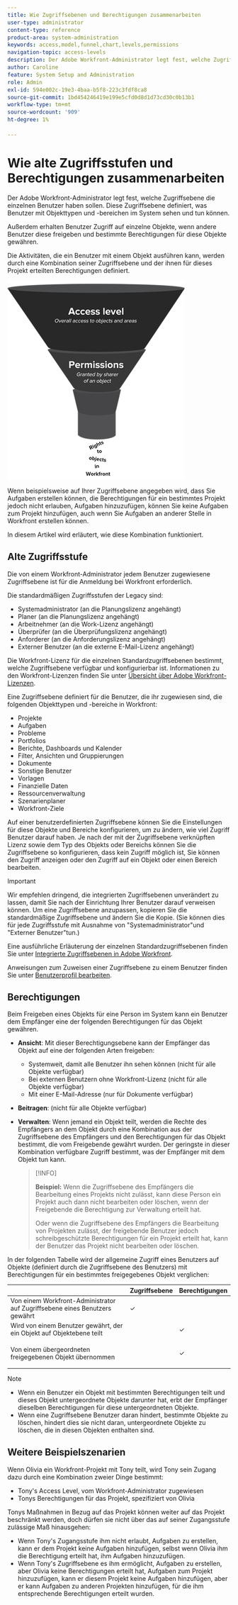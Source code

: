 ```yaml
---
title: Wie Zugriffsebenen und Berechtigungen zusammenarbeiten
user-type: administrator
content-type: reference
product-area: system-administration
keywords: access,model,funnel,chart,levels,permissions
navigation-topic: access-levels
description: Der Adobe Workfront-Administrator legt fest, welche Zugriffsebene die einzelnen Benutzer haben sollen. Diese Zugriffsebene definiert, was Benutzer mit Objekttypen und -bereichen im System sehen und tun können.
author: Caroline
feature: System Setup and Administration
role: Admin
exl-id: 594e002c-19e3-4baa-b5f8-223c3fdf8ca8
source-git-commit: 1bd454246419e199e5cfd0d8d1d73cd30c0b13b1
workflow-type: tm+mt
source-wordcount: '909'
ht-degree: 1%

---
```


# Wie alte Zugriffsstufen und Berechtigungen zusammenarbeiten

Der Adobe Workfront-Administrator legt fest, welche Zugriffsebene die einzelnen Benutzer haben sollen. Diese Zugriffsebene definiert, was Benutzer mit Objekttypen und -bereichen im System sehen und tun können.

Außerdem erhalten Benutzer Zugriff auf einzelne Objekte, wenn andere Benutzer diese freigeben und bestimmte Berechtigungen für diese Objekte gewähren.

Die Aktivitäten, die ein Benutzer mit einem Objekt ausführen kann, werden durch eine Kombination seiner Zugriffsebene und der ihnen für dieses Projekt erteilten Berechtigungen definiert.

![](assets/security-model-hierachy.png)

Wenn beispielsweise auf Ihrer Zugriffsebene angegeben wird, dass Sie Aufgaben erstellen können, die Berechtigungen für ein bestimmtes Projekt jedoch nicht erlauben, Aufgaben hinzuzufügen, können Sie keine Aufgaben zum Projekt hinzufügen, auch wenn Sie Aufgaben an anderer Stelle in Workfront erstellen können.

In diesem Artikel wird erläutert, wie diese Kombination funktioniert.

## Alte Zugriffsstufe

Die von einem Workfront-Administrator jedem Benutzer zugewiesene Zugriffsebene ist für die Anmeldung bei Workfront erforderlich.

Die standardmäßigen Zugriffsstufen der Legacy sind:

* Systemadministrator (an die Planungslizenz angehängt)
* Planer (an die Planungslizenz angehängt)
* Arbeitnehmer (an die Work-Lizenz angehängt)
* Überprüfer (an die Überprüfungslizenz angehängt)
* Anforderer (an die Anforderungslizenz angehängt)
* Externer Benutzer (an die externe E-Mail-Lizenz angehängt)

Die Workfront-Lizenz für die einzelnen Standardzugriffsebenen bestimmt, welche Zugriffsebene verfügbar und konfigurierbar ist. Informationen zu den Workfront-Lizenzen finden Sie unter [Übersicht über Adobe Workfront-Lizenzen](../../../administration-and-setup/add-users/access-levels-and-object-permissions/wf-licenses.md).

Eine Zugriffsebene definiert für die Benutzer, die ihr zugewiesen sind, die folgenden Objekttypen und -bereiche in Workfront:

* Projekte
* Aufgaben
* Probleme
* Portfolios
* Berichte, Dashboards und Kalender
* Filter, Ansichten und Gruppierungen
* Dokumente
* Sonstige Benutzer
* Vorlagen
* Finanzielle Daten
* Ressourcenverwaltung
* Szenarienplaner
* Workfront-Ziele

Auf einer benutzerdefinierten Zugriffsebene können Sie die Einstellungen für diese Objekte und Bereiche konfigurieren, um zu ändern, wie viel Zugriff Benutzer darauf haben. Je nach der mit der Zugriffsebene verknüpften Lizenz sowie dem Typ des Objekts oder Bereichs können Sie die Zugriffsebene so konfigurieren, dass kein Zugriff möglich ist, Sie können den Zugriff anzeigen oder den Zugriff auf ein Objekt oder einen Bereich bearbeiten.

>[!IMPORTANT]
>
>Wir empfehlen dringend, die integrierten Zugriffsebenen unverändert zu lassen, damit Sie nach der Einrichtung Ihrer Benutzer darauf verweisen können. Um eine Zugriffsebene anzupassen, kopieren Sie die standardmäßige Zugriffsebene und ändern Sie die Kopie. (Sie können dies für jede Zugriffsstufe mit Ausnahme von &quot;Systemadministrator&quot;und &quot;Externer Benutzer&quot;tun.)

Eine ausführliche Erläuterung der einzelnen Standardzugriffsebenen finden Sie unter [Integrierte Zugriffsebenen in Adobe Workfront](../../../administration-and-setup/add-users/access-levels-and-object-permissions/default-access-levels-in-workfront.md).

Anweisungen zum Zuweisen einer Zugriffsebene zu einem Benutzer finden Sie unter [Benutzerprofil bearbeiten](../../../administration-and-setup/add-users/create-and-manage-users/edit-a-users-profile.md).

## Berechtigungen

Beim Freigeben eines Objekts für eine Person im System kann ein Benutzer dem Empfänger eine der folgenden Berechtigungen für das Objekt gewähren.

* **Ansicht**: Mit dieser Berechtigungsebene kann der Empfänger das Objekt auf eine der folgenden Arten freigeben:

   * Systemweit, damit alle Benutzer ihn sehen können (nicht für alle Objekte verfügbar)
   * Bei externen Benutzern ohne Workfront-Lizenz (nicht für alle Objekte verfügbar)
   * Mit einer E-Mail-Adresse (nur für Dokumente verfügbar)

* **Beitragen**: (nicht für alle Objekte verfügbar)
* **Verwalten**: Wenn jemand ein Objekt teilt, werden die Rechte des Empfängers an dem Objekt durch eine Kombination aus der Zugriffsebene des Empfängers und den Berechtigungen für das Objekt bestimmt, die vom Freigebende gewährt wurden. Der geringste in dieser Kombination verfügbare Zugriff bestimmt, was der Empfänger mit dem Objekt tun kann.

   >[!INFO]
   >
   >**Beispiel:** Wenn die Zugriffsebene des Empfängers die Bearbeitung eines Projekts nicht zulässt, kann diese Person ein Projekt auch dann nicht bearbeiten oder löschen, wenn der Freigebende die Berechtigung zur Verwaltung erteilt hat.
   >
   >Oder wenn die Zugriffsebene des Empfängers die Bearbeitung von Projekten zulässt, der freigebende Benutzer jedoch schreibgeschützte Berechtigungen für ein Projekt erteilt hat, kann der Benutzer das Projekt nicht bearbeiten oder löschen.

In der folgenden Tabelle wird der allgemeine Zugriff eines Benutzers auf Objekte (definiert durch die Zugriffsebene des Benutzers) mit Berechtigungen für ein bestimmtes freigegebenes Objekt verglichen:

<table style="table-layout:auto"> 
 <col> 
 <col> 
 <col> 
 <thead> 
  <tr> 
   <th> </th> 
   <th>Zugriffsebene </th> 
   <th>Berechtigungen </th> 
  </tr> 
 </thead> 
 <tbody> 
  <tr> 
   <td>Von einem Workfront-Administrator auf Zugriffsebene eines Benutzers gewährt</td> 
   <td>✓</td> 
   <td> </td> 
  </tr> 
  <tr> 
   <td>Wird von einem Benutzer gewährt, der ein Objekt auf Objektebene teilt</td> 
   <td> </td> 
   <td>✓</td> 
  </tr> 
  <tr> 
   <td> <p>Von einem übergeordneten freigegebenen Objekt übernommen 
   </td> 
   <td> </td> 
   <td>✓</td> 
  </tr> 
 </tbody> 
</table>

>[!NOTE]
>
>* Wenn ein Benutzer ein Objekt mit bestimmten Berechtigungen teilt und dieses Objekt untergeordnete Objekte darunter hat, erbt der Empfänger dieselben Berechtigungen für diese untergeordneten Objekte.
>* Wenn eine Zugriffsebene Benutzer daran hindert, bestimmte Objekte zu löschen, hindert dies sie nicht daran, untergeordnete Objekte zu löschen, die in diesen Objekten enthalten sind.
>


## Weitere Beispielszenarien

Wenn Olivia ein Workfront-Projekt mit Tony teilt, wird Tony sein Zugang dazu durch eine Kombination zweier Dinge bestimmt:

* Tony&#39;s Access Level, vom Workfront-Administrator zugewiesen
* Tonys Berechtigungen für das Projekt, spezifiziert von Olivia

Tonys Maßnahmen in Bezug auf das Projekt können weiter auf das Projekt beschränkt werden, doch dürfen sie nicht über das auf seiner Zugangsstufe zulässige Maß hinausgehen:

* Wenn Tony&#39;s Zugangsstufe ihm nicht erlaubt, Aufgaben zu erstellen, kann er dem Projekt keine Aufgaben hinzufügen, selbst wenn Olivia ihm die Berechtigung erteilt hat, ihm Aufgaben hinzuzufügen.
* Wenn Tony&#39;s Zugriffsebene es ihm ermöglicht, Aufgaben zu erstellen, aber Olivia keine Berechtigungen erteilt hat, Aufgaben zum Projekt hinzuzufügen, kann er diesem Projekt keine Aufgaben hinzufügen, aber er kann Aufgaben zu anderen Projekten hinzufügen, für die ihm entsprechende Berechtigungen erteilt wurden.
